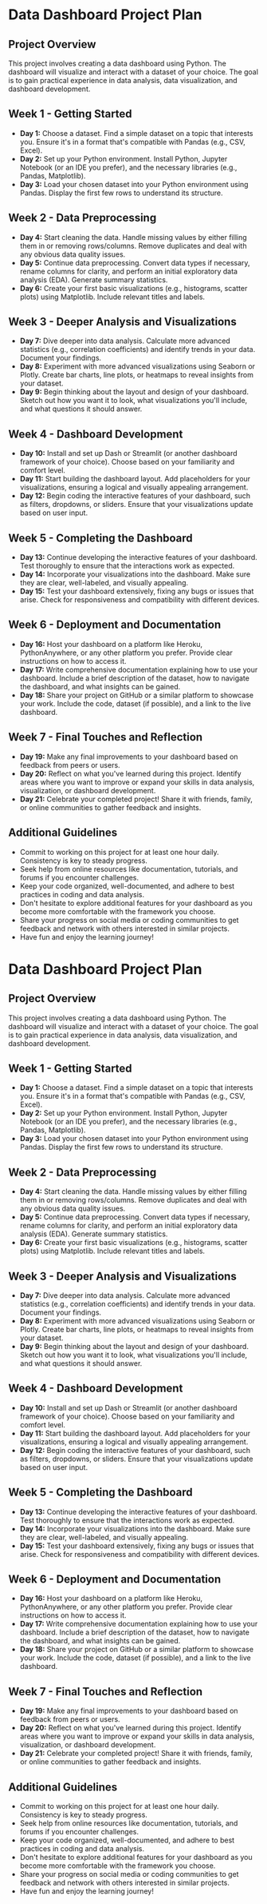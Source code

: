 # Data Dashboard Project Plan

## Project Overview
This project involves creating a data dashboard using Python. The dashboard will visualize and interact with a dataset of your choice. The goal is to gain practical experience in data analysis, data visualization, and dashboard development.

## Week 1 - Getting Started
- **Day 1:** Choose a dataset. Find a simple dataset on a topic that interests you. Ensure it's in a format that's compatible with Pandas (e.g., CSV, Excel).
- **Day 2:** Set up your Python environment. Install Python, Jupyter Notebook (or an IDE you prefer), and the necessary libraries (e.g., Pandas, Matplotlib).
- **Day 3:** Load your chosen dataset into your Python environment using Pandas. Display the first few rows to understand its structure.

## Week 2 - Data Preprocessing
- **Day 4:** Start cleaning the data. Handle missing values by either filling them in or removing rows/columns. Remove duplicates and deal with any obvious data quality issues.
- **Day 5:** Continue data preprocessing. Convert data types if necessary, rename columns for clarity, and perform an initial exploratory data analysis (EDA). Generate summary statistics.
- **Day 6:** Create your first basic visualizations (e.g., histograms, scatter plots) using Matplotlib. Include relevant titles and labels.

## Week 3 - Deeper Analysis and Visualizations
- **Day 7:** Dive deeper into data analysis. Calculate more advanced statistics (e.g., correlation coefficients) and identify trends in your data. Document your findings.
- **Day 8:** Experiment with more advanced visualizations using Seaborn or Plotly. Create bar charts, line plots, or heatmaps to reveal insights from your dataset.
- **Day 9:** Begin thinking about the layout and design of your dashboard. Sketch out how you want it to look, what visualizations you'll include, and what questions it should answer.

## Week 4 - Dashboard Development
- **Day 10:** Install and set up Dash or Streamlit (or another dashboard framework of your choice). Choose based on your familiarity and comfort level.
- **Day 11:** Start building the dashboard layout. Add placeholders for your visualizations, ensuring a logical and visually appealing arrangement.
- **Day 12:** Begin coding the interactive features of your dashboard, such as filters, dropdowns, or sliders. Ensure that your visualizations update based on user input.

## Week 5 - Completing the Dashboard
- **Day 13:** Continue developing the interactive features of your dashboard. Test thoroughly to ensure that the interactions work as expected.
- **Day 14:** Incorporate your visualizations into the dashboard. Make sure they are clear, well-labeled, and visually appealing.
- **Day 15:** Test your dashboard extensively, fixing any bugs or issues that arise. Check for responsiveness and compatibility with different devices.

## Week 6 - Deployment and Documentation
- **Day 16:** Host your dashboard on a platform like Heroku, PythonAnywhere, or any other platform you prefer. Provide clear instructions on how to access it.
- **Day 17:** Write comprehensive documentation explaining how to use your dashboard. Include a brief description of the dataset, how to navigate the dashboard, and what insights can be gained.
- **Day 18:** Share your project on GitHub or a similar platform to showcase your work. Include the code, dataset (if possible), and a link to the live dashboard.

## Week 7 - Final Touches and Reflection
- **Day 19:** Make any final improvements to your dashboard based on feedback from peers or users.
- **Day 20:** Reflect on what you've learned during this project. Identify areas where you want to improve or expand your skills in data analysis, visualization, or dashboard development.
- **Day 21:** Celebrate your completed project! Share it with friends, family, or online communities to gather feedback and insights.

## Additional Guidelines
- Commit to working on this project for at least one hour daily. Consistency is key to steady progress.
- Seek help from online resources like documentation, tutorials, and forums if you encounter challenges.
- Keep your code organized, well-documented, and adhere to best practices in coding and data analysis.
- Don't hesitate to explore additional features for your dashboard as you become more comfortable with the framework you choose.
- Share your progress on social media or coding communities to get feedback and network with others interested in similar projects.
- Have fun and enjoy the learning journey!
# Data Dashboard Project Plan

## Project Overview
This project involves creating a data dashboard using Python. The dashboard will visualize and interact with a dataset of your choice. The goal is to gain practical experience in data analysis, data visualization, and dashboard development.

## Week 1 - Getting Started
- **Day 1:** Choose a dataset. Find a simple dataset on a topic that interests you. Ensure it's in a format that's compatible with Pandas (e.g., CSV, Excel).
- **Day 2:** Set up your Python environment. Install Python, Jupyter Notebook (or an IDE you prefer), and the necessary libraries (e.g., Pandas, Matplotlib).
- **Day 3:** Load your chosen dataset into your Python environment using Pandas. Display the first few rows to understand its structure.

## Week 2 - Data Preprocessing
- **Day 4:** Start cleaning the data. Handle missing values by either filling them in or removing rows/columns. Remove duplicates and deal with any obvious data quality issues.
- **Day 5:** Continue data preprocessing. Convert data types if necessary, rename columns for clarity, and perform an initial exploratory data analysis (EDA). Generate summary statistics.
- **Day 6:** Create your first basic visualizations (e.g., histograms, scatter plots) using Matplotlib. Include relevant titles and labels.

## Week 3 - Deeper Analysis and Visualizations
- **Day 7:** Dive deeper into data analysis. Calculate more advanced statistics (e.g., correlation coefficients) and identify trends in your data. Document your findings.
- **Day 8:** Experiment with more advanced visualizations using Seaborn or Plotly. Create bar charts, line plots, or heatmaps to reveal insights from your dataset.
- **Day 9:** Begin thinking about the layout and design of your dashboard. Sketch out how you want it to look, what visualizations you'll include, and what questions it should answer.

## Week 4 - Dashboard Development
- **Day 10:** Install and set up Dash or Streamlit (or another dashboard framework of your choice). Choose based on your familiarity and comfort level.
- **Day 11:** Start building the dashboard layout. Add placeholders for your visualizations, ensuring a logical and visually appealing arrangement.
- **Day 12:** Begin coding the interactive features of your dashboard, such as filters, dropdowns, or sliders. Ensure that your visualizations update based on user input.

## Week 5 - Completing the Dashboard
- **Day 13:** Continue developing the interactive features of your dashboard. Test thoroughly to ensure that the interactions work as expected.
- **Day 14:** Incorporate your visualizations into the dashboard. Make sure they are clear, well-labeled, and visually appealing.
- **Day 15:** Test your dashboard extensively, fixing any bugs or issues that arise. Check for responsiveness and compatibility with different devices.

## Week 6 - Deployment and Documentation
- **Day 16:** Host your dashboard on a platform like Heroku, PythonAnywhere, or any other platform you prefer. Provide clear instructions on how to access it.
- **Day 17:** Write comprehensive documentation explaining how to use your dashboard. Include a brief description of the dataset, how to navigate the dashboard, and what insights can be gained.
- **Day 18:** Share your project on GitHub or a similar platform to showcase your work. Include the code, dataset (if possible), and a link to the live dashboard.

## Week 7 - Final Touches and Reflection
- **Day 19:** Make any final improvements to your dashboard based on feedback from peers or users.
- **Day 20:** Reflect on what you've learned during this project. Identify areas where you want to improve or expand your skills in data analysis, visualization, or dashboard development.
- **Day 21:** Celebrate your completed project! Share it with friends, family, or online communities to gather feedback and insights.

## Additional Guidelines
- Commit to working on this project for at least one hour daily. Consistency is key to steady progress.
- Seek help from online resources like documentation, tutorials, and forums if you encounter challenges.
- Keep your code organized, well-documented, and adhere to best practices in coding and data analysis.
- Don't hesitate to explore additional features for your dashboard as you become more comfortable with the framework you choose.
- Share your progress on social media or coding communities to get feedback and network with others interested in similar projects.
- Have fun and enjoy the learning journey!

